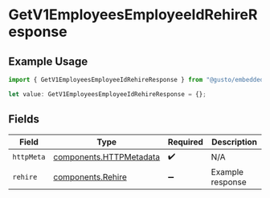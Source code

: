 # GetV1EmployeesEmployeeIdRehireResponse

## Example Usage

```typescript
import { GetV1EmployeesEmployeeIdRehireResponse } from "@gusto/embedded-api/models/operations/getv1employeesemployeeidrehire.js";

let value: GetV1EmployeesEmployeeIdRehireResponse = {};
```

## Fields

| Field                                                              | Type                                                               | Required                                                           | Description                                                        |
| ------------------------------------------------------------------ | ------------------------------------------------------------------ | ------------------------------------------------------------------ | ------------------------------------------------------------------ |
| `httpMeta`                                                         | [components.HTTPMetadata](../../models/components/httpmetadata.md) | :heavy_check_mark:                                                 | N/A                                                                |
| `rehire`                                                           | [components.Rehire](../../models/components/rehire.md)             | :heavy_minus_sign:                                                 | Example response                                                   |
